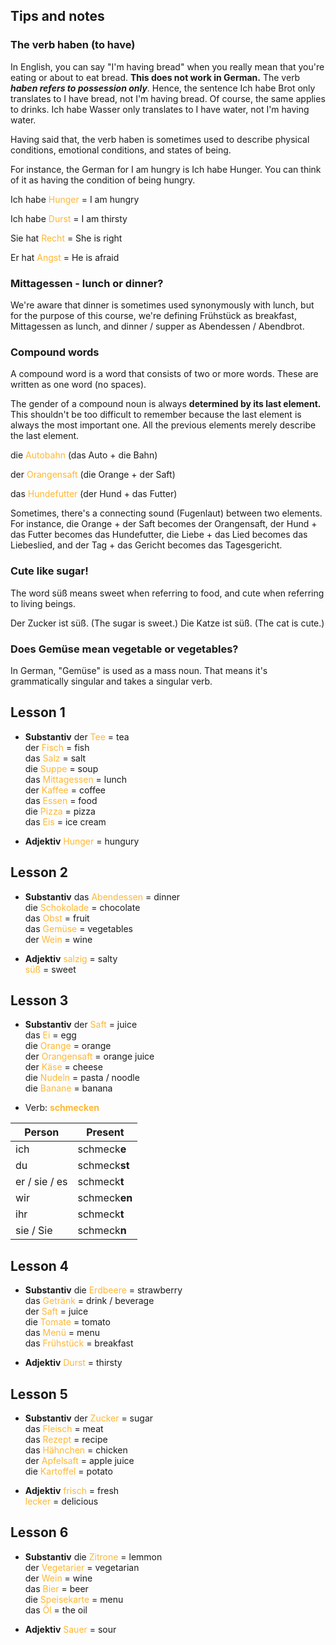 ## Tips and notes
### The verb haben (to have)

In English, you can say "I'm having bread" when you really mean that you're eating or about to eat bread. **This does not work in German.** The verb **_haben refers to possession only_**. Hence, the sentence Ich habe Brot only translates to I have bread, not I'm having bread. Of course, the same applies to drinks. Ich habe Wasser only translates to I have water, not I'm having water.

Having said that, the verb haben is sometimes used to describe physical conditions, emotional conditions, and states of being.

For instance, the German for I am hungry is Ich habe Hunger. You can think of it as having the condition of being hungry.

Ich habe <font color = #ffb732> Hunger </font> = I am hungry

Ich habe <font color = #ffb732> Durst </font> = I am thirsty

Sie hat <font color = #ffb732> Recht </font> = She is right

Er hat <font color = #ffb732> Angst </font> = He is afraid

### Mittagessen - lunch or dinner?

We're aware that dinner is sometimes used synonymously with lunch, but for the purpose of this course, we're defining Frühstück as breakfast, Mittagessen as lunch, and dinner / supper as Abendessen / Abendbrot.

### Compound words

A compound word is a word that consists of two or more words. These are written as one word (no spaces).

The gender of a compound noun is always **determined by its last element.** This shouldn't be too difficult to remember because the last element is always the most important one. All the previous elements merely describe the last element.

die <font color = #ffb732> Autobahn </font> (das Auto + die Bahn)

der <font color = #ffb732> Orangensaft </font> (die Orange + der Saft)

das <font color = #ffb732> Hundefutter </font> (der Hund + das Futter)

Sometimes, there's a connecting sound (Fugenlaut) between two elements. For instance, die Orange + der Saft becomes der Orangensaft, der Hund + das Futter becomes das Hundefutter, die Liebe + das Lied becomes das Liebeslied, and der Tag + das Gericht becomes das Tagesgericht.

### Cute like sugar!

The word süß means sweet when referring to food, and cute when referring to living beings.

Der Zucker ist süß. (The sugar is sweet.)
Die Katze ist süß. (The cat is cute.)

### Does Gemüse mean vegetable or vegetables?

In German, "Gemüse" is used as a mass noun. That means it's grammatically singular and takes a singular verb.

## Lesson 1
- **Substantiv**
der <font color = #ffb732> Tee </font> = tea  
der <font color = #ffb732> Fisch </font> = fish  
das <font color = #ffb732> Salz </font> = salt  
die <font color = #ffb732> Suppe </font> = soup  
das <font color = #ffb732> Mittagessen </font> = lunch  
der <font color = #ffb732> Kaffee </font> = coffee  
das <font color = #ffb732> Essen </font> = food  
die <font color = #ffb732> Pizza </font> = pizza  
das <font color = #ffb732> Eis </font> = ice cream  

- **Adjektiv**
<font color = #ffb732> Hunger </font> = hungury


## Lesson 2
- **Substantiv**
das <font color = #ffb732> Abendessen </font> = dinner  
die <font color = #ffb732> Schokolade </font> = chocolate  
das <font color = #ffb732> Obst </font> = fruit  
das <font color = #ffb732> Gemüse </font> = vegetables  
der <font color = #ffb732> Wein </font> = wine  

- **Adjektiv**
<font color = #ffb732> salzig </font> = salty  
<font color = #ffb732> süß </font> = sweet  


## Lesson 3
- **Substantiv**
der <font color = #ffb732> Saft </font> = juice  
das <font color = #ffb732> Ei </font> = egg  
die <font color = #ffb732> Orange </font> = orange  
der <font color = #ffb732> Orangensaft </font> = orange juice  
der <font color = #ffb732> Käse </font> = cheese  
die <font color = #ffb732> Nudeln </font> = pasta / noodle  
die <font color = #ffb732> Banane </font> = banana  


- Verb: <font color = #ffb732> **schmecken** </font>

| Person | Present |
| --------- | ----------- |
| ich | schmeck**e** |
| du | schmeck**st** |
| er / sie / es | schmeck**t** |
| wir | schmeck**en** |
| ihr | schmeck**t** |
| sie / Sie | schmeck**n** |

## Lesson 4
- **Substantiv**
die <font color = #ffb732> Erdbeere </font> = strawberry  
das <font color = #ffb732> Getränk </font> = drink / beverage  
der <font color = #ffb732> Saft </font> = juice  
die <font color = #ffb732> Tomate </font> = tomato  
das <font color = #ffb732> Menü </font> = menu  
das <font color = #ffb732> Frühstück </font> = breakfast  

- **Adjektiv**
<font color = #ffb732> Durst </font> = thirsty



## Lesson 5
- **Substantiv**
der <font color = #ffb732> Zucker </font> = sugar  
das <font color = #ffb732> Fleisch </font> = meat  
das <font color = #ffb732> Rezept </font> = recipe  
das <font color = #ffb732> Hähnchen </font> = chicken  
der <font color = #ffb732> Apfelsaft </font> = apple juice  
die <font color = #ffb732> Kartoffel </font> = potato  

- **Adjektiv**
<font color = #ffb732> frisch </font> = fresh  
<font color = #ffb732> lecker </font> = delicious  

## Lesson 6
- **Substantiv**
die <font color = #ffb732> Zitrone </font> = lemmon  
der <font color = #ffb732> Vegetarier </font> = vegetarian  
der <font color = #ffb732> Wein </font> = wine  
das <font color = #ffb732> Bier </font> = beer  
die <font color = #ffb732> Speisekarte </font> = menu  
das <font color = #ffb732> Öl </font> = the oil  

- **Adjektiv**
<font color = #ffb732> Sauer </font> = sour

